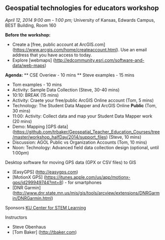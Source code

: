 ## Geospatial technologies for educators workshop
*April 12, 2014  9:00 am - 1:00 pm;* 
University of Kansas, Edwards Campus, BEST Building, Room 160

**Before the workshop:**
* Create a [free, public account at ArcGIS.com] (https://www.arcgis.com/home/createaccount.html). Use an email address that you have access to today.
* Explore [webmaps] (http://edcommunity.esri.com/software-and-data/web-maps)

**Agenda:**
** CSE Overiew - 10 mins
** Steve examples - 15 mins
* Tom examples - 10 mins
* Activity: Sample Data Collection (Steve, 30-40 mins)
* 10:10: BREAK (15 mins)
* Activity: Craete your free/public ArcGIS Online account (Tom, 5 mins)
* Technology: The Student Data Mapper and ArcGIS Online **Public** (Tom, 30 mins)
* 11:00: Activity: Collect data and map your Student Data Mapper work (20 mins)
* Demo: Mapping [GPS data] (https://github.com/trbaker/Geospatial_Teacher_Education_Courses/tree/master/workshop_halfDay/2014/support_files) (Steve, 10 mins)
* Discussion: AGOL Public vs Organization Accounts (Tom, 10 mins)
* Noon: Technology: Advanced field data collection design (optional, until 1:00pm)


Desktop software for moving GPS data (GPX or CSV files) to GIS
* [EasyGPS] (http://easygps.com) 
* [MotionX GPS] (https://itunes.apple.com/us/app/motionx-gps/id299949744?mt=8) - for smartphones
* [DNR Garmin] (http://www.dnr.state.mn.us/mis/gis/tools/arcview/extensions/DNRGarmin/DNRGarmin.html)

Sponsors
[KU Center for STEM Learning](http://www.kuscied.org)

Instructors
* Steve Obenhaus
* [Tom Baker] (http://tbaker.com)
